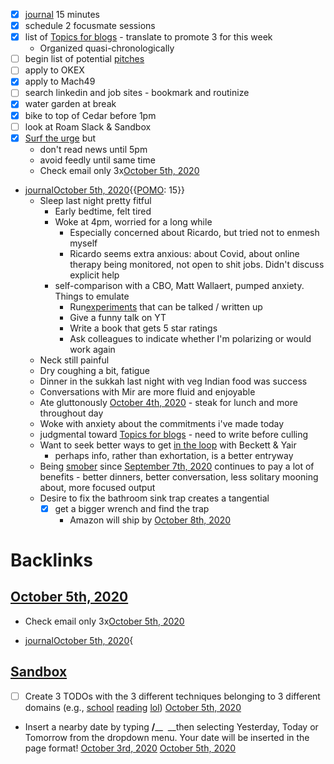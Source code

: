 - [x] [journal](<journal.md>) 15 minutes
- [x] schedule 2 focusmate sessions
- [x] list of [Topics for blogs](<Topics for blogs.md>) - translate to promote 3 for this week
    - Organized quasi-chronologically
- [ ] begin list of potential [pitches](<pitches.md>)
- [ ] apply to OKEX
- [x] apply to Mach49
- [ ] search linkedin and job sites - bookmark and routinize
- [x] water garden at break
- [x] bike to top of Cedar before 1pm
- [ ] look at Roam Slack & Sandbox
- [x] [Surf the urge](<Surf the urge.md>) but 
    - don't read news until 5pm
    - avoid feedly until same time
    - Check email only 3x[October 5th, 2020](<October 5th, 2020.md>)
- [journal](<journal.md>)[October 5th, 2020](<October 5th, 2020.md>){{[POMO](<POMO.md>): 15}}
    - Sleep last night pretty fitful
        - Early bedtime, felt tired
        - Woke at 4pm, worried for a long while
            - Especially concerned about Ricardo, but tried not to enmesh myself
            - Ricardo seems extra anxious: about Covid, about online therapy being monitored, not open to shit jobs. Didn't discuss explicit help
        - self-comparison with a CBO, Matt Wallaert, pumped anxiety. Things to emulate
            - Run[experiments](<experiments.md>) that can be talked / written up
            - Give a funny talk on YT
            - Write a book that gets 5 star ratings
            - Ask colleagues to indicate whether I'm polarizing or would work again
    - Neck still painful
    - Dry coughing a bit, fatigue
    - Dinner in the sukkah last night with veg Indian food was success
    - Conversations with Mir are more fluid and enjoyable
    - Ate gluttonously [October 4th, 2020](<October 4th, 2020.md>) - steak for lunch and more throughout day
    - Woke with anxiety about the commitments i've made today
    - judgmental toward [Topics for blogs](<Topics for blogs.md>) - need to write before culling
    - Want to seek better ways to get [in the loop](<in the loop.md>) with Beckett & Yair
        - perhaps info, rather than exhortation, is a better entryway
    - Being [smober](<smober.md>) since [September 7th, 2020](<September 7th, 2020.md>) continues to pay a lot of benefits - better dinners, better conversation, less solitary mooning about, more focused output
    - Desire to fix the bathroom sink trap creates a tangential 
        - [x] get a bigger wrench and find the trap
            - Amazon will ship by [October 8th, 2020](<October 8th, 2020.md>)

# Backlinks
## [October 5th, 2020](<October 5th, 2020.md>)
- Check email only 3x[October 5th, 2020](<October 5th, 2020.md>)

- [journal](<journal.md>)[October 5th, 2020](<October 5th, 2020.md>){

## [Sandbox](<Sandbox.md>)
- [ ] Create 3 TODOs with the 3 different techniques belonging to 3 different domains (e.g., [school](<school.md>) [reading](<reading.md>) [lol](<lol.md>)) [October 5th, 2020](<October 5th, 2020.md>)

- Insert a nearby date by typing **/**__  __then selecting Yesterday, Today or Tomorrow from the dropdown menu. Your date will be inserted in the page format! [October 3rd, 2020](<October 3rd, 2020.md>) [October 5th, 2020](<October 5th, 2020.md>)

